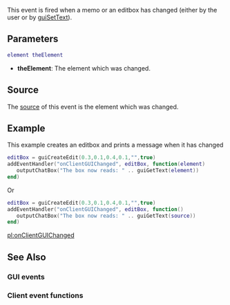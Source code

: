 This event is fired when a memo or an editbox has changed (either by the user or by [guiSetText](/docs/guiSetText.md "wikilink")).

Parameters
----------

``` lua
element theElement
```

-   **theElement**: The element which was changed.

Source
------

The [source](/docs/event_system#Event_source.md "wikilink") of this event is the element which was changed.

Example
-------

This example creates an editbox and prints a message when it has changed

``` lua
editBox = guiCreateEdit(0.3,0.1,0.4,0.1,"",true)
addEventHandler("onClientGUIChanged", editBox, function(element) 
   outputChatBox("The box now reads: " .. guiGetText(element))
end)
```

Or

``` lua
editBox = guiCreateEdit(0.3,0.1,0.4,0.1,"",true)
addEventHandler("onClientGUIChanged", editBox, function() 
   outputChatBox("The box now reads: " .. guiGetText(source))
end)
```

[pl:onClientGUIChanged](/docs/pl:onClientGUIChanged.md "wikilink")

See Also
--------

### GUI events

### Client event functions

